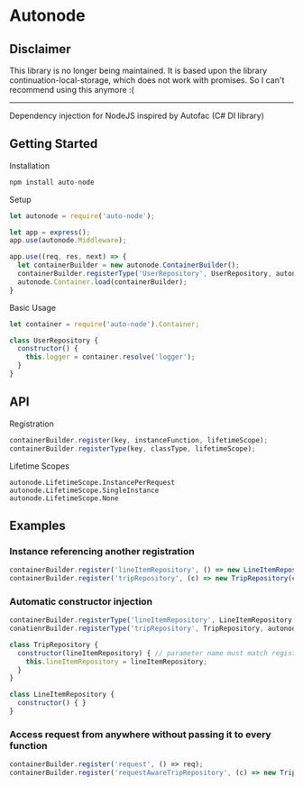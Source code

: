 # Autonode

## Disclaimer ##

This library is no longer being maintained. It is based upon the library continuation-local-storage, which does not work with promises. So I can't recommend using this anymore :(

---

Dependency injection for NodeJS inspired by Autofac (C# DI library)

## Getting Started

Installation
````Javascript
npm install auto-node
````

Setup
````Javascript
let autonode = require('auto-node');

let app = express();
app.use(autonode.Middleware);

app.use((req, res, next) => {
  let containerBuilder = new autonode.ContainerBuilder();
  containerBuilder.registerType('UserRepository', UserRepository, autonode.LifetimeScope.InstancePerRequest);
  autonode.Container.load(containerBuilder);
}
````

Basic Usage

````Javascript
let container = require('auto-node').Container;

class UserRepository {
  constructor() {
    this.logger = container.resolve('logger');
  }
}
````

## API

Registration

````Javascript
containerBuilder.register(key, instanceFunction, lifetimeScope);
containerBuilder.registerType(key, classType, lifetimeScope);
````

Lifetime Scopes
````
autonode.LifetimeScope.InstancePerRequest
autonode.LifetimeScope.SingleInstance
autonode.LifetimeScope.None
````

## Examples

### Instance referencing another registration
````Javascript
containerBuilder.register('lineItemRepository', () => new LineItemRepository(), autonode.LifetimeScope.InstancePerRequest);
containerBuilder.register('tripRepository', (c) => new TripRepository(c.resolve('lineItemRepository'), autonode.LifetimeScope.InstancePerRequest);
````

### Automatic constructor injection
````Javascript
containerBuilder.registerType('lineItemRepository', LineItemRepository, autonode.LifetimeScope.InstancePerRequest);
conatienrBuilder.registerType('tripRepository', TripRepository, autonode.LifetimeScope.InstancePerRequest);

class TripRepository {
  constructor(lineItemRepository) { // parameter name must match registration key
    this.lineItemRepository = lineItemRepository;
  }
}

class LineItemRepository {
  constructor() { }
}
````

### Access request from anywhere without passing it to every function
````Javascript
containerBuilder.register('request', () => req);
containerBuilder.register('requestAwareTripRepository', (c) => new TripRepository(c.resolve('request')));
````
